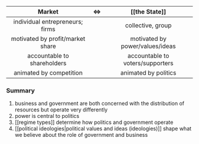 |              Market              | <=> |           [[the State]]          |
| :------------------------------: | :-: | :------------------------------: |
|  individual entrepreneurs; firms |     |         collective, group        |
| motivated by profit/market share |     |  motivated by power/values/ideas |
|    accountable to shareholders   |     | accountable to voters/supporters |
|      animated by competition     |     |       animated by politics       |

### Summary

1.  business and government are both concerned with the distribution of resources but operate very differently
2.  power is central to politics
3.  [[regime types]] determine how politics and government operate
4.  [[political ideologies|political values and ideas (ideologies)]] shape what we believe about the role of government and  business
